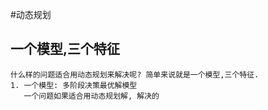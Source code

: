#动态规划
## 一个模型,三个特征
    什么样的问题适合用动态规划来解决呢? 简单来说就是一个模型,三个特征.
    1. 一个模型: 多阶段决策最优解模型
       一个问题如果适合用动态规划解, 解决的